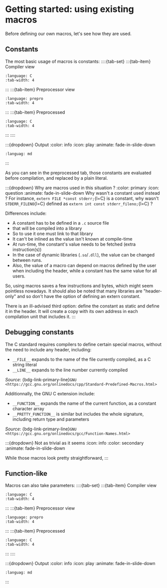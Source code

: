 # Getting started: using existing macros

Before defining our own macros, let's see how they are used.

## Constants

The most basic usage of macros is constants:
::::{tab-set}
:::{tab-item} Compiler view
```{literalinclude} ../samples/02_constants.c
:language: C
:tab-width: 4
```
:::
:::{tab-item} Preprocessor view
```{literalinclude} ../samples/02_constants.c
:language: prepro
:tab-width: 4
```
:::
:::{tab-item} Preprocessed
```{literalinclude} ../preprocessed/02_constants.i
:language: C
:tab-width: 4
```
:::
::::

:::{dropdown} Output
:color: info
:icon: play
:animate: fade-in-slide-down
```{include} ../outputs/02_constants.txt
:languag: md
```
:::

As you can see in the preprocessed tab, those constants are evaluated before compilation, and replaced by a plain literal.

:::{dropdown} Why are macros used in this situation ?
:color: primary
:icon: question
:animate: fade-in-slide-down
Why wasn't a constant used instead ? For instance, `extern FILE *const stderr;`{l=C} is a constant, why wasn't `STDERR_FILENO`{l=C} defined as `extern int const stderr_fileno;`{l=C} ?

Differences include:
 * A constant has to be defined in a `.c` source file
 * that will be compiled into a library
 * So to use it one must link to that library
 * It can't be inlined as the value isn't known at compile-time
 * At run-time, the constant's value needs to be fetched (extra instruction(s))
 * In the case of dynamic libraries (`.so`/`.dll`), the value can be changed between runs.
 * Also, the value of a macro can depend on macros defined by the user when including the header, while a constant has the same value for all users.

So, using macros saves a few instructions and bytes, which might seem pointless nowadays. It should also be noted that many libraries are "header-only" and so don't have the option of defining an extern constant.

There is an ill-advised third option: define the constant as static and define it in the header. It will create a copy with its own address in each compilation unit that includes it.
:::

## Debugging constants

The C standard requires compilers to define certain special macros, without the need to include any header, including:

- `__FILE__` expands to the name of the file currently compiled, as a C string literal
- `__LINE__` expands to the line number currently compiled

_Source_: {bdg-link-primary-line}`GNU <https://gcc.gnu.org/onlinedocs/cpp/Standard-Predefined-Macros.html>`

Additionnally, the GNU C extension include:
- `__FUNCTION__` expands the name of the current function, as a constant character array
- `__PRETTY_FUNCTION__` is similar but includes the whole signature, including return type and parameters

_Source_: {bdg-link-primary-line}`GNU <https://gcc.gnu.org/onlinedocs/gcc/Function-Names.html>`

:::{dropdown} Not as trivial as it seems
:icon: info
:color: secondary
:animate: fade-in-slide-down

While those macros look pretty straightforward,
:::


## Function-like

Macros can also take parameters:
::::{tab-set}
:::{tab-item} Compiler view
```{literalinclude} ../samples/02_functionlike.c
:language: C
:tab-width: 4
```
:::
:::{tab-item} Preprocessor view
```{literalinclude} ../samples/02_functionlike.c
:language: prepro
:tab-width: 4
```
:::
:::{tab-item} Preprocessed
```{literalinclude} ../preprocessed/02_functionlike.i
:language: C
:tab-width: 4
```
:::
::::

:::{dropdown} Output
:color: info
:icon: play
:animate: fade-in-slide-down
```{include} ../outputs/02_functionlike.txt
:languag: md
```
:::

